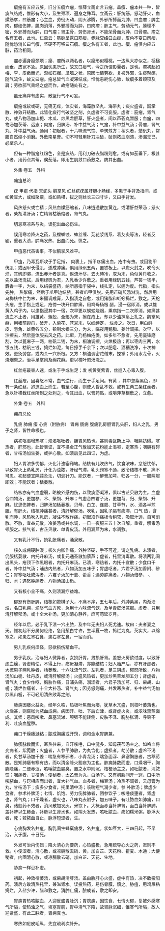 <!-- { "loadSidebar": true } -->
　　瘿瘤有五应五脏，旧分五瘿六瘤，惟薛立斋止言五瘤。盖瘿、瘤本共一种，皆痰气结成，惟形有大小，及生颈项、遍身之殊耳。立斋云：肝统筋，怒动肝火，血燥筋挛，曰筋瘤；心主血，劳役火动，阴火沸腾，外邪所搏而为肿，曰血瘤；脾主肉，郁结伤脾，肌肉消薄，外邪搏而为肿，曰肉瘤；肺主气，劳动元气，腠理不密，外邪搏而为肿，曰气瘤；肾主骨，劳伤肾水，不能荣骨而为肿，曰骨瘤。瘤之名有五者，此也。仁斋云：筋脉呈露曰筋瘿，赤脉交络曰血瘿，皮色不变曰肉瘿，随忧愁消长曰气瘿，坚硬不可移曰石瘿。瘿之名有五者，此也。瘿、瘤俱内应五脏，药治相同。

　　瘤赤遍身瘿颈项；瘿、瘤所以两名者，以瘿形似樱桃，一边纵大亦似之，槌槌而垂，皮宽不急。原因忧恚所生，故又曰瘿气，今之所谓影囊者，是也。瘤初起如梅、李，皮嫩而光，渐如石榴、瓜瓠之状。原因七情劳欲，复被外邪，生痰聚瘀，随气流住，故又曰瘤。瘤总皆气血凝滞结成。惟忧恚耗伤心肺，故瘿多着颈项及肩；劳欲邪气乘经之虚而作，故瘤随处有之。

　　虽无痛痒有虚实，散坚行气不可妄。

　　瘿瘤或软或硬，无痛无痒，体实者，海藻散坚丸、海带丸；痰火盛者，舐掌散、神效开结散。此皆化痰行气破坚之剂，久虚者不可妄服。虚者：筋瘤，肾气丸，或八物汤加山栀、木瓜、炒黑龙胆草，肝火盛者，间以芦荟丸暂服；血瘤，四物汤加茯苓、远志；肉瘤，归脾汤、补中益气汤；气瘤，补中益气汤；骨瘤，肾气丸、补中益气汤。通用：初起者，十六味流气饮、单蜘蛛方；稍久者，蜡矾丸，常服自然缩小消磨。外敷南星膏。切不可轻用针刀决破，破则脓血崩溃，渗漏无已，必至杀人。

　　但有一种脂瘤红粉色，全是痰结，用利刀破去脂粉则愈。或有如茄垂下，根甚小者，用药点其蒂，俟茄落，即用生肌敛口药敷之，防其出血。

　　外集·卷五　外科

　　痈疽总论

　　疣 甲疽 代指 天蛇头 鹅掌风 红丝疮疣属肝胆小肠经，多患于手背及指间，或如黄豆大，或如聚粟，或如熟椹，拔之则丝长三四寸许，又曰手背发。

　　风热怒火或亡精；风热血燥筋缩者，八味逍遥散加黄连，或清肝益荣汤；怒火者，柴胡清肝汤；亡精肾枯筋缩者，肾气丸。

　　切忌寒凉系与灸，误犯出血必伤生。

　　误用寒凉降火之药，及螳螂蚀、蛛丝缠、芫花浆线系、着艾灸等法，轻者反剧，重者大溃，肿痛发热、出血而死。慎之。

　　甲疽恶代虽害事，不似鹅掌风难平。

　　甲疽，乃毒瓦斯攻于手足指， 肉裹上，指甲疼痛出血，疮中有虫。或因剔甲伤肌；或因甲长侵肌，遂成肿痛。俱用绿矾五两，置铁板上，以炭火封之，吹令火炽，其矾即溶，流出赤汁者是真。俟流汁尽，去火待冷，取为末，色似黄丹收之。先以盐汤洗拭，后用绿矾为君，入乳香少许敷之。重者用绿矾五钱，芦荟一钱半，麝香一字，为末，以绢袋盛药，纳所患指于袋中，线扎定，以瘥为度。代指，指头先肿， 热掣痛，然后于爪甲边结脓，甚者爪甲俱脱。先用芒硝煎汤淋洗，然后用乌梅核中仁为末，米醋调成膏，入指渍之自愈，或用猪脂和蚯蚓捣烂，敷之。天蛇头疮，生手指上或足，疮傍一块开口肿痛，用鸡母杨根 醋，浸一宿即消。或以雄黄入鸡子内，以患指浸其中一宿，次早更以蜈蚣烧烟，熏病指一二次即消。如痛甚流血不止者，用雄黄、蜈蚣、全蝎为末，擦在疮上，却以少油抹帛上扎之。鹅掌风癣，用猪前蹄爪，破开，入菊花、苍耳末，以线缚定， 烂食之。次日，用白鲜皮、皂角、雄黄各五分，铅制水银三分，为末，临夜用鹅脂、姜汁调搽。次早，以沙擦去，然后量体服去风之药。此癣，乃杨梅疮类，如多年不愈者，先用瓷锋磨刮，次以蓖麻子一两，枯矾二钱，为末，桐油调擦，火烘极热；再以枣肉三两，水银五钱，枯矾三钱，捣烂如泥，每日擦手千余下；次以肥皂、酒糟洗净，十次神效。更灸劳宫，或内关一穴断根。又方：桐油调密陀僧末，搽掌；外用水龙骨，火烧烟熏之。治手足掌风及绵花癣。更以樟叶煎汤洗之。

　　红丝疮最害人速，或生于手或生足；发 初黄变紫青，丝迤入心毒入腹。

　　红丝疮，因喜怒不常，血气逆行，而生于手足间。有黄 ，其中忽紫黑色，即有一条红丝，迢迤血上而生，若至心腹，则使人昏乱不救。或有生两三条红丝者，急以针横截红丝所到之处刺之，令其出血，以膏药贴，或嚼萍草根敷之，立愈。

　　外集·卷五　外科

　　痈疽总论

　　乳痈 肺痈 痿 心痈（附胁痈） 胃痈 肠痈 腹痈乳房胆胃乳头肝，妇人之乳，男子之肾，皆性命根也。

　　病初呕渴增热寒；烦渴呕吐者，胆胃风热也。甚则毒瓦斯上冲，咽膈妨碍。寒热者，肝邪也，此皆表证，宜不换金正气散加天花粉能止渴呕，定寒热；咽膈有碍者，甘桔汤加生姜，或护心散。如溃后见此四证，为虚。

　　妇人胃浓多忧郁，火化汁浊塞窍端。结核有儿吹热气，饮食浓味，忿怒忧郁，以致胃火上蒸乳房，汁化为浊脓，肝经气滞，乳头窍塞不通，致令结核不散，痛不可忍。初起便宜隔蒜灸法，切忌针刀。能饮者，一醉膏加芎、归各一分，一服两服即效；不能饮者；栝蒌散。

　　结核亦有气血虚弱，略被外感内伤，以致痰瘀凝滞，俱以古芷贝散为主。血虚合四物汤，更加参、术、柴胡、升麻；气虚合四君子汤，更加芎、归、柴胡、升麻。忧思伤脾者，归脾汤加栝蒌根、贝母、白芷、连翘、甘草节，水、酒各半煎服。有肝火，结核肿痛甚者，清肝解郁汤。吹乳，因乳子膈有痰滞，口气 热，含乳而睡，风热吹入乳房，凝注不散作痛。初起须作痛揉令稍软，吸取汁透，自可消散。不散，宜益元散，冷姜汤或井水调，一日一夜服三五十次自解。重者，解毒汤顿服之。挟气者，古芷贝散、单青皮汤。外用漏芦为末，水调敷。

　　又有乳汁不行，奶乳胀痛者，涌泉散。

　　核久成痈硬肿漫；核久内胀作痛，外肿坚硬，手不可近，谓之乳痈。未溃者，仍服栝蒌散、内托升麻汤，或复元通圣散加藜芦；虚者，托里消毒散。将溃两乳间出黑头，疮顶下作黑眼者，内托升麻汤。已溃，寒热者，内托十宣散；少食口干者，补中益气汤；晡热内热者，八物汤加五味子；胃虚呕者，六君子汤加香附、砂仁；胃寒呕吐或泻者，六君子汤加干姜、藿香；遇劳肿痛者，八物汤倍参、 、归、术；遇怒肿痛者，八物汤加山栀。

　　又有核小全不痛，久则溃漏疗益难。

　　郁怒有伤肝脾，结核如鳖棋子大，不痛不痒，五七年后，外肿紫黑，内渐溃烂，名曰乳痈，滴尽气血方死，急用十六味流气饮，及单青皮汤兼服。虚者，只用清肝解郁汤，或十全大补汤，更加清心静养，庶可苟延岁月。

　　经年以后，必于乳下溃一穴出脓，及中年无夫妇人死尤速。故曰：夫者妻之天。惟初起不分属何经络，急用葱白寸许，生半夏一枚，捣烂为丸，芡实大，以绵塞之，如患左塞右鼻，患右塞左鼻，一宿而消。

　　男儿乳疾何须怪，怒欲损伤精血干。

　　男子乳疾，治与妇人微异者，女损肝胃，男损肝肾。盖怒火房欲过度，以致肝虚血燥，肾虚精怯，不得上行，痰瘀凝滞，亦能结核；妇人胎产后，亦有肝虚者。大概男子两乳肿者，栝蒌散、十六味流气饮。左乳者，足三阴虚，郁怒所致，八物汤加山栀、牡丹皮，或清肝解郁汤；火盛风热者，更加炒黑草龙胆五分；肾虚者，肾气丸；食少作呕，胸胁作痛，日晡头痛，溺涩者，六君子汤加芎、归、柴胡、山栀；溃烂作痛者，十全大补汤、肾气丸；因劳怒则痛，并发寒热者，补中益气汤加炒黑山栀，不可轻用清热败毒之剂。

　　肺痈因痿火益炎，经年久咳，热极叶焦而为痿，犹草木亢盛，则枝叶萎落也。火燥甚，则腐胀为脓血成痈。病因汗、吐、下后亡津，或肾虚火炎，或浓味熏蒸面成。其候：恶风咳嗽、鼻塞流涕、项强不能转侧、皮肤不泽、胸胁胀满、呼吸不利、吐痰血腥秽。

　　痈口干燥痿涎粘；脓成胸痛或开窍，调和金水胃脾兼。

　　肺痿脉数而实，寒热往来，自汗咳唾，口中涎多，知母茯苓汤主之。如咯血将变痈者，紫菀散；火盛者，人参平肺散，为丸含化；虚损者，劫劳散；虚冷不渴者，炙甘草汤加干姜：喘急有寒邪者，小青龙汤；喘急面浮、鼻塞胸胀者，古葶苈散。是知肺痿有寒有热，而以清金降火豁痰为主也。肺痈脉数而虚，口燥咽干，胸胁隐痛，二便赤涩，咳唾脓血腥臭，置之水中则沉，桔梗汤主之。如吐脓者，消脓饮；咽痛者，甘桔汤；便秘者，太乙膏为丸，白汤下。又有胸胁间开一窍，口中所咳脓血，与窍相应而出者，宜大补气血。血多者，梅豆汤；冷热不调者，云母膏为丸，甘桔汤下；痰多少食者，托里清中汤；咳喘短气溺少者，参 补肺汤；脾虚少食者，参术补脾汤；七情、饥饱、劳力伤脾肺者，团参饮子；咳唾痰壅者，肾虚也，肾气丸；口干燥者，虚火也，八味丸去附子，加五味子。有吐脓血如肺痈，口臭，诸般药不效者，消风散加发灰，米饮下。大概面赤当补脾肾，面白当补脾肺。盖补脾以生肺金，补肺以生肾水也。如阴火发热，咳吐脓血，痰如糯米粥，脉浮大者，死；若脓血自止，脉浮短涩者，生。

　　心痈胸发名井疽，胸乳间生蜂窠痈发，名井疽。状如豆大，三四日起，不早治，入于腹，十日死。

　　外发可治内伤殂；降火清心为要药，心热盛极，急用疏导心火之药，迟则不救。小便涩者，清心散，或凉膈散去硝、黄，加白芷、天花粉、瞿麦、木通；大便秘者，内固清心散，或凉膈散去硝，加白芷、天花、生地。

　　胁痈一样忌补虚。

　　初起，神效栝蒌汤，或柴胡清肝汤。盖由胁肝心火盛，虚中有热，决不敢投阳药。溃后方敢清热托里，兼滋肾水。误投热药，易伤骨膜，慎之。胁疽，用鸡屎粘捣烂，入盐少许，醋和敷之，消肿止痛，脓成者，敷之即安。

　　胃痈胃热咳脓血，人迎反盛胃脉沉；胃脘痈，因饮食、七情火郁，复被外感寒气所隔，使热浊之气，填塞胃脘，胃中清气下陷，故胃脉沉细，惟寒气所隔，故人迎紧盛，有此二脉者，胃痈真也。

　　寒热如疟皮毛纵，先宜疏利次补升。

